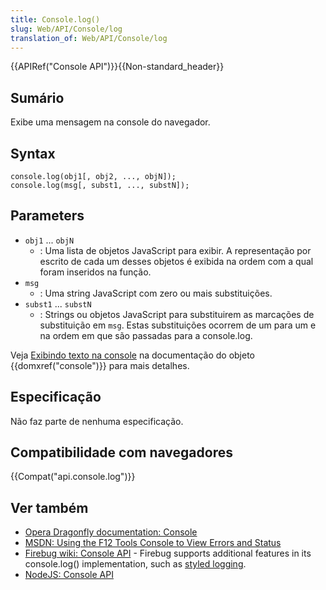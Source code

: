 ```yaml
---
title: Console.log()
slug: Web/API/Console/log
translation_of: Web/API/Console/log
---
```

{{APIRef("Console API")}}{{Non-standard_header}}

## Sumário

Exibe uma mensagem na console do navegador.

## Syntax

```
console.log(obj1[, obj2, ..., objN]);
console.log(msg[, subst1, ..., substN]);
```

## Parameters

- `obj1` ... `objN`
  - : Uma lista de objetos JavaScript para exibir. A representação por escrito de cada um desses objetos é exibida na ordem com a qual foram inseridos na função.
- `msg`
  - : Uma string JavaScript com zero ou mais substituições.
- `subst1` ... `substN`
  - : Strings ou objetos JavaScript para substituirem as marcações de substituição em `msg`. Estas substituições ocorrem de um para um e na ordem em que são passadas para a console.log.

Veja [Exibindo texto na console](/pt-BR/docs/DOM/console#Outputting_text_to_the_console) na documentação do objeto {{domxref("console")}} para mais detalhes.

## Especificação

Não faz parte de nenhuma especificação.

## Compatibilidade com navegadores

{{Compat("api.console.log")}}

## Ver também

- [Opera Dragonfly documentation: Console](https://www.opera.com/dragonfly/documentation/console/)
- [MSDN: Using the F12 Tools Console to View Errors and Status](https://msdn.microsoft.com/library/gg589530)
- [Firebug wiki: Console API](https://getfirebug.com/wiki/index.php/Console_API) - Firebug supports additional features in its console.log() implementation, such as [styled logging](https://www.softwareishard.com/blog/firebug/firebug-tip-styled-logging/).
- [NodeJS: Console API](https://nodejs.org/docs/latest/api/console.html#console_console_log_data)
